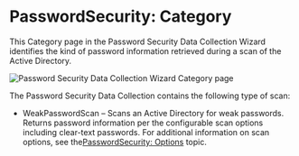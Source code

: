 # PasswordSecurity: Category

This Category page in the Password Security Data Collection Wizard identifies the kind of password
information retrieved during a scan of the Active Directory.

![Password Security Data Collection Wizard Category page](/img/product_docs/accessanalyzer/11.6/admin/datacollector/adinventory/category.webp)

The Password Security Data Collection contains the following type of scan:

- WeakPasswordScan – Scans an Active Directory for weak passwords. Returns password information per
  the configurable scan options including clear-text passwords. For additional information on scan
  options, see
  the[PasswordSecurity: Options](/docs/accessanalyzer/11.6/admin/datacollector/passwordsecurity/options.md)
  topic.

